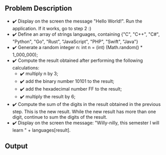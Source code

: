 ## Problem Description
  - :heavy_check_mark: Display on the screen the message "Hello World!". Run the application. If it works, go to step 2 :)
  - :heavy_check_mark: Define an array of strings languages, containing {"C", "C++", "C#", "Python", "Go", "Rust", "JavaScript", "PHP", "Swift", "Java"}
  - :heavy_check_mark: Generate a random integer n: int n = (int) (Math.random() * 1_000_000);
  - :heavy_check_mark: Compute the result obtained after performing the following calculations:
    - :heavy_check_mark: multiply n by 3;
    - :heavy_check_mark: add the binary number 10101 to the result;
    - :heavy_check_mark: add the hexadecimal number FF to the result;
    - :heavy_check_mark: multiply the result by 6;
  - :heavy_check_mark: Compute the sum of the digits in the result obtained in the previous step. This is the new result. While the new result has more than one digit, continue to sum the digits of the result.
  - :heavy_check_mark: Display on the screen the message: "Willy-nilly, this semester I will learn " + languages[result].

## Output
